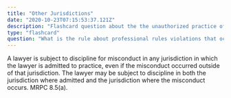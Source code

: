 ```yaml
---
title: "Other Jurisdictions"
date: "2020-10-23T07:15:53:37.121Z"
description: "Flashcard question about the the unauthorized practice of law."
type: "flashcard"
question: "What is the rule about professional rules violations that occur outside of their main jurisdiction?"
---
```


A lawyer is subject to discipline for misconduct in any jurisdiction in which the lawyer is admitted to practice, even if the misconduct occurred outside of that jurisdiction. The lawyer may be subject to discipline in both the jurisdiction where admitted and the jurisdiction where the misconduct occurs. MRPC 8.5(a).
